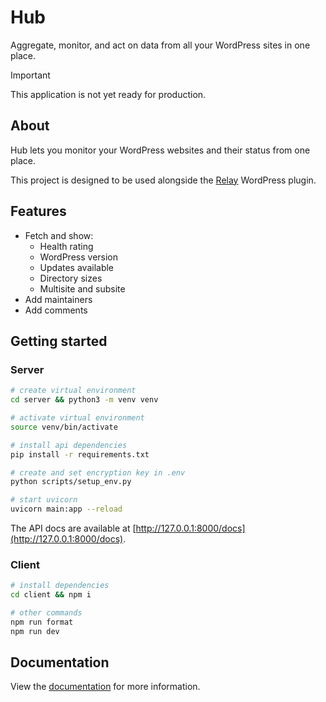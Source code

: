# Hub

Aggregate, monitor, and act on data from all your WordPress sites in one place.

> [!IMPORTANT]  
> This application is not yet ready for production.

## About

Hub lets you monitor your WordPress websites and their status from one place.

This project is designed to be used alongside the [Relay](https://wordpress.org/plugins/relay/) WordPress plugin.

## Features

- Fetch and show:
  - Health rating
  - WordPress version
  - Updates available
  - Directory sizes
  - Multisite and subsite
- Add maintainers
- Add comments

## Getting started

### Server

```sh
# create virtual environment
cd server && python3 -m venv venv

# activate virtual environment
source venv/bin/activate

# install api dependencies
pip install -r requirements.txt

# create and set encryption key in .env
python scripts/setup_env.py

# start uvicorn
uvicorn main:app --reload
```

The API docs are available at [http://127.0.0.1:8000/docs](http://127.0.0.1:8000/docs).

### Client

```sh
# install dependencies
cd client && npm i

# other commands
npm run format
npm run dev
```

## Documentation

View the [documentation](https://docs.verdant.studio/hub/) for more information.